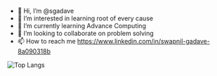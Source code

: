 - 👋 Hi, I’m @sgadave
- 👀 I’m interested in learning root of every cause
- 🌱 I’m currently learning Advance Computing 
- 💞️ I’m looking to collaborate on problem solving
- 📫 How to reach me https://www.linkedin.com/in/swapnil-gadave-8a090318b




<img src="https://camo.githubusercontent.com/66e01a6babea8cf7498a30b2ef530a8245e1a85092304526a36f9fc73631fd93/68747470733a2f2f6769746875622d726561646d652d73746174732e76657263656c2e6170702f6170692f746f702d6c616e67732f3f757365726e616d653d67756e6a616c72757368616268266c61796f75743d636f6d70616374" alt="Top Langs" data-canonical-src="https://github-readme-stats.vercel.app/api/top-langs/?username=sgadave&amp;layout=compact" style="max-width: 100%;">





<!---
sgadave/sgadave is a ✨ special ✨ repository because its `README.md` (this file) appears on your GitHub profile.
You can click the Preview link to take a look at your changes.
--->
